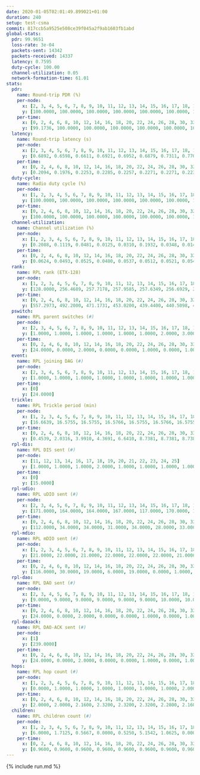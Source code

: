 ```yaml
---
date: 2020-01-05T02:01:49.899021+01:00
duration: 240
setup: test-csma
commit: 817ccb5a9525e508ce39f045a2f9ab1603fb1abd
global-stats:
  pdr: 99.9651
  loss-rate: 3e-04
  packets-sent: 14342
  packets-received: 14337
  latency: 0.7595
  duty-cycle: 100.00
  channel-utilization: 0.05
  network-formation-time: 61.01
stats:
  pdr:
    name: Round-trip PDR (%)
    per-node:
      x: [2, 3, 4, 5, 6, 7, 8, 9, 10, 11, 12, 13, 14, 15, 16, 17, 18, 19, 20, 21, 22, 23, 24, 25]
      y: [100.0000, 100.0000, 100.0000, 100.0000, 100.0000, 100.0000, 100.0000, 100.0000, 100.0000, 100.0000, 100.0000, 100.0000, 100.0000, 100.0000, 99.8294, 100.0000, 100.0000, 100.0000, 100.0000, 100.0000, 100.0000, 99.6672, 99.8325, 99.8420]
    per-time:
      x: [0, 2, 4, 6, 8, 10, 12, 14, 16, 18, 20, 22, 24, 26, 28, 30, 32, 34, 36, 38, 40, 42, 44, 46, 48, 50, 52, 54, 56, 58, 60, 62, 64, 66, 68, 70, 72, 74, 76, 78, 80, 82, 84, 86, 88, 90, 92, 94, 96, 98, 100, 102, 104, 106, 108, 110, 112, 114, 116, 118, 120, 122, 124, 126, 128, 130, 132, 134, 136, 138, 140, 142, 144, 146, 148, 150, 152, 154, 156, 158, 160, 162, 164, 166, 168, 170, 172, 174, 176, 178, 180, 182, 184, 186, 188, 190, 192, 194, 196, 198, 200, 202, 204, 206, 208, 210, 212, 214, 216, 218, 220, 222, 224, 226, 228, 230, 232, 234, 236, 238, 240]
      y: [99.1736, 100.0000, 100.0000, 100.0000, 100.0000, 100.0000, 100.0000, 100.0000, 100.0000, 100.0000, 100.0000, 99.1667, 100.0000, 100.0000, 100.0000, 100.0000, 99.1736, 100.0000, 100.0000, 100.0000, 100.0000, 100.0000, 100.0000, 100.0000, 100.0000, 100.0000, 100.0000, 100.0000, 100.0000, 100.0000, 100.0000, 100.0000, 100.0000, 100.0000, 100.0000, 100.0000, 100.0000, 100.0000, 100.0000, 100.0000, 100.0000, 100.0000, 100.0000, 100.0000, 100.0000, 100.0000, 100.0000, 100.0000, 100.0000, 100.0000, 100.0000, 100.0000, 100.0000, 100.0000, 100.0000, 100.0000, 100.0000, 100.0000, 100.0000, 100.0000, 100.0000, 100.0000, 100.0000, 100.0000, 100.0000, 100.0000, 100.0000, 100.0000, 100.0000, 100.0000, 100.0000, 100.0000, 100.0000, 100.0000, 100.0000, 100.0000, 100.0000, 100.0000, 100.0000, 100.0000, 100.0000, 100.0000, 100.0000, 100.0000, 100.0000, 100.0000, 100.0000, 100.0000, 100.0000, 99.1667, 100.0000, 100.0000, 100.0000, 99.1667, 100.0000, 100.0000, 100.0000, 100.0000, 100.0000, 100.0000, 100.0000, 100.0000, 100.0000, 100.0000, 100.0000, 100.0000, 100.0000, 100.0000, 100.0000, 100.0000, 100.0000, 100.0000, 100.0000, 100.0000, 100.0000, 100.0000, 100.0000, 100.0000, 100.0000, 100.0000, null]
  latency:
    name: Round-trip latency (s)
    per-node:
      x: [2, 3, 4, 5, 6, 7, 8, 9, 10, 11, 12, 13, 14, 15, 16, 17, 18, 19, 20, 21, 22, 23, 24, 25]
      y: [0.6892, 0.6598, 0.6611, 0.6921, 0.6952, 0.6879, 0.7311, 0.7704, 0.7440, 0.7241, 0.7357, 0.7255, 0.7927, 0.7333, 0.7555, 0.7318, 0.8420, 0.7847, 0.8242, 0.8262, 0.8024, 0.8685, 0.8867, 0.8530]
    per-time:
      x: [0, 2, 4, 6, 8, 10, 12, 14, 16, 18, 20, 22, 24, 26, 28, 30, 32, 34, 36, 38, 40, 42, 44, 46, 48, 50, 52, 54, 56, 58, 60, 62, 64, 66, 68, 70, 72, 74, 76, 78, 80, 82, 84, 86, 88, 90, 92, 94, 96, 98, 100, 102, 104, 106, 108, 110, 112, 114, 116, 118, 120, 122, 124, 126, 128, 130, 132, 134, 136, 138, 140, 142, 144, 146, 148, 150, 152, 154, 156, 158, 160, 162, 164, 166, 168, 170, 172, 174, 176, 178, 180, 182, 184, 186, 188, 190, 192, 194, 196, 198, 200, 202, 204, 206, 208, 210, 212, 214, 216, 218, 220, 222, 224, 226, 228, 230, 232, 234, 236, 238, 240]
      y: [0.2094, 0.1976, 0.2253, 0.2285, 0.2257, 0.2271, 0.2271, 0.2233, 0.2227, 0.2078, 0.2130, 0.2119, 0.2182, 0.2157, 0.2151, 0.2140, 0.2035, 0.2221, 0.2045, 0.2179, 0.2039, 0.2018, 0.2022, 0.2081, 0.1981, 0.2030, 0.2004, 0.2094, 0.2109, 0.2010, 0.2164, 0.1986, 0.2048, 0.2022, 0.2062, 0.2061, 0.2028, 0.2042, 0.1912, 0.1993, 0.2116, 0.1975, 0.2043, 0.1943, 0.2094, 0.2112, 0.2010, 0.2170, 0.2112, 0.1969, 0.2671, 1.1640, 1.1808, 1.1840, 1.1667, 1.1818, 1.1615, 1.1787, 1.1745, 1.1739, 1.1749, 1.1759, 1.1663, 1.1739, 1.1810, 1.1828, 1.1634, 1.1782, 1.1762, 1.1670, 1.1705, 1.1595, 1.1677, 1.1655, 1.1653, 1.1736, 1.1619, 1.1711, 1.1631, 1.1868, 1.1712, 1.1707, 1.1759, 1.1646, 1.1687, 1.1789, 1.1765, 1.1590, 1.1682, 1.1587, 1.1530, 1.1628, 1.1706, 1.1784, 1.1627, 1.1532, 1.1710, 1.1567, 1.1717, 1.1684, 1.1770, 1.1658, 1.1802, 1.1616, 1.1663, 1.1634, 1.1758, 1.1613, 1.1532, 1.1714, 1.1720, 1.1657, 1.1628, 1.1455, 1.1480, 1.1603, 1.1712, 1.1547, 1.1708, 1.1559, null]
  duty-cycle:
    name: Radio duty cycle (%)
    per-node:
      x: [1, 2, 3, 4, 5, 6, 7, 8, 9, 10, 11, 12, 13, 14, 15, 16, 17, 18, 19, 20, 21, 22, 23, 24, 25]
      y: [100.0000, 100.0000, 100.0000, 100.0000, 100.0000, 100.0000, 100.0000, 100.0000, 100.0000, 100.0000, 100.0000, 100.0000, 100.0000, 100.0000, 100.0000, 100.0000, 100.0000, 100.0000, 100.0000, 100.0000, 100.0000, 100.0000, 100.0000, 100.0000, 100.0000]
    per-time:
      x: [0, 2, 4, 6, 8, 10, 12, 14, 16, 18, 20, 22, 24, 26, 28, 30, 32, 34, 36, 38, 40, 42, 44, 46, 48, 50, 52, 54, 56, 58, 60, 62, 64, 66, 68, 70, 72, 74, 76, 78, 80, 82, 84, 86, 88, 90, 92, 94, 96, 98, 100, 102, 104, 106, 108, 110, 112, 114, 116, 118, 120, 122, 124, 126, 128, 130, 132, 134, 136, 138, 140, 142, 144, 146, 148, 150, 152, 154, 156, 158, 160, 162, 164, 166, 168, 170, 172, 174, 176, 178, 180, 182, 184, 186, 188, 190, 192, 194, 196, 198, 200, 202, 204, 206, 208, 210, 212, 214, 216, 218, 220, 222, 224, 226, 228, 230, 232, 234, 236, 238]
      y: [100.0000, 100.0000, 100.0000, 100.0000, 100.0000, 100.0000, 100.0000, 100.0000, 100.0000, 100.0000, 100.0000, 100.0000, 100.0000, 100.0000, 100.0000, 100.0000, 100.0000, 100.0000, 100.0000, 100.0000, 100.0000, 100.0000, 100.0000, 100.0000, 100.0000, 100.0000, 100.0000, 100.0000, 100.0000, 100.0000, 100.0000, 100.0000, 100.0000, 100.0000, 100.0000, 100.0000, 100.0000, 100.0000, 100.0000, 100.0000, 100.0000, 100.0000, 100.0000, 100.0000, 100.0000, 100.0000, 100.0000, 100.0000, 100.0000, 100.0000, 100.0000, 100.0000, 100.0000, 100.0000, 100.0000, 100.0000, 100.0000, 100.0000, 100.0000, 100.0000, 100.0000, 100.0000, 100.0000, 100.0000, 100.0000, 100.0000, 100.0000, 100.0000, 100.0000, 100.0000, 100.0000, 100.0000, 100.0000, 100.0000, 100.0000, 100.0000, 100.0000, 100.0000, 100.0000, 100.0000, 100.0000, 100.0000, 100.0000, 100.0000, 100.0000, 100.0000, 100.0000, 100.0000, 100.0000, 100.0000, 100.0000, 100.0000, 100.0000, 100.0000, 100.0000, 100.0000, 100.0000, 100.0000, 100.0000, 100.0000, 100.0000, 100.0000, 100.0000, 100.0000, 100.0000, 100.0000, 100.0000, 100.0000, 100.0000, 100.0000, 100.0000, 100.0000, 100.0000, 100.0000, 100.0000, 100.0000, 100.0000, 100.0000, 100.0000, 100.0000]
  channel-utilization:
    name: Channel utilization (%)
    per-node:
      x: [1, 2, 3, 4, 5, 6, 7, 8, 9, 10, 11, 12, 13, 14, 15, 16, 17, 18, 19, 20, 21, 22, 23, 24, 25]
      y: [0.2088, 0.1119, 0.0481, 0.0125, 0.0310, 0.1932, 0.0348, 0.0149, 0.0150, 0.0159, 0.0154, 0.0318, 0.0483, 0.0138, 0.0584, 0.0558, 0.0723, 0.0490, 0.0179, 0.0298, 0.0283, 0.0195, 0.0143, 0.0143, 0.0151]
    per-time:
      x: [0, 2, 4, 6, 8, 10, 12, 14, 16, 18, 20, 22, 24, 26, 28, 30, 32, 34, 36, 38, 40, 42, 44, 46, 48, 50, 52, 54, 56, 58, 60, 62, 64, 66, 68, 70, 72, 74, 76, 78, 80, 82, 84, 86, 88, 90, 92, 94, 96, 98, 100, 102, 104, 106, 108, 110, 112, 114, 116, 118, 120, 122, 124, 126, 128, 130, 132, 134, 136, 138, 140, 142, 144, 146, 148, 150, 152, 154, 156, 158, 160, 162, 164, 166, 168, 170, 172, 174, 176, 178, 180, 182, 184, 186, 188, 190, 192, 194, 196, 198, 200, 202, 204, 206, 208, 210, 212, 214, 216, 218, 220, 222, 224, 226, 228, 230, 232, 234, 236, 238]
      y: [0.0624, 0.0493, 0.0525, 0.0480, 0.0537, 0.0512, 0.0521, 0.0546, 0.0533, 0.0457, 0.0487, 0.0475, 0.0462, 0.0473, 0.0569, 0.0475, 0.0478, 0.0474, 0.0458, 0.0457, 0.0447, 0.0457, 0.0432, 0.0464, 0.0470, 0.0442, 0.0441, 0.0508, 0.0521, 0.0487, 0.0480, 0.0488, 0.0435, 0.0483, 0.0481, 0.0490, 0.0446, 0.0471, 0.0461, 0.0457, 0.0470, 0.0457, 0.0480, 0.0522, 0.0442, 0.0492, 0.0444, 0.0463, 0.0492, 0.0488, 0.0428, 0.0472, 0.0419, 0.0455, 0.0423, 0.0461, 0.0460, 0.0526, 0.0461, 0.0470, 0.0506, 0.0435, 0.0446, 0.0445, 0.0474, 0.0436, 0.0439, 0.0494, 0.0421, 0.0472, 0.0437, 0.0515, 0.0433, 0.0436, 0.0462, 0.0468, 0.0439, 0.0439, 0.0429, 0.0425, 0.0469, 0.0454, 0.0467, 0.0434, 0.0481, 0.0484, 0.0473, 0.0456, 0.0437, 0.0425, 0.0453, 0.0456, 0.0430, 0.0450, 0.0485, 0.0499, 0.0447, 0.0436, 0.0452, 0.0485, 0.0486, 0.0475, 0.0459, 0.0441, 0.0460, 0.0431, 0.0464, 0.0464, 0.0443, 0.0455, 0.0497, 0.0455, 0.0438, 0.0468, 0.0461, 0.0450, 0.0440, 0.0494, 0.0463, 0.0476]
  rank:
    name: RPL rank (ETX-128)
    per-node:
      x: [1, 2, 3, 4, 5, 6, 7, 8, 9, 10, 11, 12, 13, 14, 15, 16, 17, 18, 19, 20, 21, 22, 23, 24, 25]
      y: [128.0000, 256.4689, 257.7178, 257.9585, 257.6349, 256.6929, 258.3568, 393.4050, 391.2016, 387.1529, 400.3485, 388.0247, 390.6502, 517.6626, 390.2988, 397.7893, 398.8430, 530.3145, 530.9544, 527.4776, 522.2025, 533.2075, 661.7920, 658.0122, 662.2308]
    per-time:
      x: [0, 2, 4, 6, 8, 10, 12, 14, 16, 18, 20, 22, 24, 26, 28, 30, 32, 34, 36, 38, 40, 42, 44, 46, 48, 50, 52, 54, 56, 58, 60, 62, 64, 66, 68, 70, 72, 74, 76, 78, 80, 82, 84, 86, 88, 90, 92, 94, 96, 98, 100, 102, 104, 106, 108, 110, 112, 114, 116, 118, 120, 122, 124, 126, 128, 130, 132, 134, 136, 138, 140, 142, 144, 146, 148, 150, 152, 154, 156, 158, 160, 162, 164, 166, 168, 170, 172, 174, 176, 178, 180, 182, 184, 186, 188, 190, 192, 194, 196, 198, 200, 202, 204, 206, 208, 210, 212, 214, 216, 218, 220, 222, 224, 226, 228, 230, 232, 234, 236, 238]
      y: [557.2973, 492.2000, 471.1731, 453.0200, 439.4400, 440.5098, 430.1200, 425.5686, 418.3400, 415.8200, 414.8800, 413.0200, 414.5200, 414.0000, 414.7000, 414.3200, 413.6800, 411.8400, 412.3600, 412.6200, 412.8000, 412.5000, 412.0400, 413.7400, 414.3800, 415.6600, 416.0600, 416.4400, 416.8200, 420.5098, 414.2549, 413.2800, 412.1800, 412.6200, 412.7059, 412.2600, 412.6200, 411.5400, 414.8627, 411.3000, 412.5200, 412.4400, 411.0800, 411.4200, 411.4400, 414.3137, 409.8000, 409.3600, 408.5400, 408.9400, 409.2200, 409.3800, 409.6200, 408.9800, 408.9000, 410.2400, 409.2400, 407.8400, 408.8800, 408.7400, 410.8039, 408.3800, 411.8627, 408.6200, 408.9200, 407.3529, 407.3000, 406.5400, 407.7800, 408.0400, 410.8000, 410.5600, 411.4600, 411.9800, 418.4906, 416.9615, 409.3400, 411.0800, 409.9600, 410.3200, 416.3208, 423.1321, 406.7800, 407.4400, 406.4200, 406.7600, 407.6600, 407.9200, 407.9800, 407.9400, 406.9623, 407.2600, 407.6600, 409.3200, 408.0600, 407.9600, 413.3725, 416.2308, 407.4200, 408.0600, 407.2800, 407.9020, 409.5000, 408.1000, 408.4000, 409.6600, 413.5962, 407.5577, 407.9800, 410.8654, 416.2500, 406.9400, 408.2600, 408.5600, 409.7600, 426.8704, 408.3800, 410.7500, 408.5600, 408.7200]
  pswitch:
    name: RPL parent switches (#)
    per-node:
      x: [2, 3, 4, 5, 6, 7, 8, 9, 10, 11, 12, 13, 14, 15, 16, 17, 18, 19, 20, 21, 22, 23, 24, 25]
      y: [1.0000, 1.0000, 1.0000, 1.0000, 1.0000, 1.0000, 2.0000, 3.0000, 2.0000, 1.0000, 3.0000, 3.0000, 3.0000, 1.0000, 2.0000, 2.0000, 8.0000, 1.0000, 5.0000, 2.0000, 1.0000, 10.0000, 6.0000, 7.0000]
    per-time:
      x: [0, 2, 4, 6, 8, 10, 12, 14, 16, 18, 20, 22, 24, 26, 28, 30, 32, 34, 36, 38, 40, 42, 44, 46, 48, 50, 52, 54, 56, 58, 60, 62, 64, 66, 68, 70, 72, 74, 76, 78, 80, 82, 84, 86, 88, 90, 92, 94, 96, 98, 100, 102, 104, 106, 108, 110, 112, 114, 116, 118, 120, 122, 124, 126, 128, 130, 132, 134, 136, 138, 140, 142, 144, 146, 148, 150, 152, 154, 156, 158, 160, 162, 164, 166, 168, 170, 172, 174, 176, 178, 180, 182, 184, 186, 188, 190, 192, 194, 196, 198, 200, 202, 204, 206, 208, 210, 212, 214, 216, 218, 220, 222, 224, 226, 228, 230, 232, 234]
      y: [24.0000, 0.0000, 2.0000, 0.0000, 0.0000, 1.0000, 0.0000, 1.0000, 0.0000, 0.0000, 0.0000, 0.0000, 0.0000, 0.0000, 0.0000, 0.0000, 0.0000, 0.0000, 0.0000, 0.0000, 0.0000, 0.0000, 0.0000, 0.0000, 0.0000, 0.0000, 0.0000, 0.0000, 0.0000, 1.0000, 1.0000, 0.0000, 0.0000, 0.0000, 1.0000, 0.0000, 0.0000, 0.0000, 1.0000, 0.0000, 0.0000, 0.0000, 0.0000, 0.0000, 0.0000, 1.0000, 0.0000, 0.0000, 0.0000, 0.0000, 0.0000, 0.0000, 0.0000, 0.0000, 0.0000, 0.0000, 0.0000, 0.0000, 0.0000, 0.0000, 1.0000, 0.0000, 1.0000, 0.0000, 0.0000, 1.0000, 0.0000, 0.0000, 0.0000, 0.0000, 0.0000, 0.0000, 0.0000, 0.0000, 3.0000, 2.0000, 0.0000, 0.0000, 0.0000, 0.0000, 3.0000, 3.0000, 0.0000, 0.0000, 0.0000, 0.0000, 0.0000, 0.0000, 0.0000, 0.0000, 3.0000, 0.0000, 0.0000, 0.0000, 0.0000, 0.0000, 1.0000, 2.0000, 0.0000, 0.0000, 0.0000, 1.0000, 0.0000, 0.0000, 0.0000, 0.0000, 2.0000, 2.0000, 0.0000, 2.0000, 2.0000, 0.0000, 0.0000, 0.0000, 0.0000, 4.0000, 0.0000, 2.0000]
  event:
    name: RPL joining DAG (#)
    per-node:
      x: [2, 3, 4, 5, 6, 7, 8, 9, 10, 11, 12, 13, 14, 15, 16, 17, 18, 19, 20, 21, 22, 23, 24, 25]
      y: [1.0000, 1.0000, 1.0000, 1.0000, 1.0000, 1.0000, 1.0000, 1.0000, 1.0000, 1.0000, 1.0000, 1.0000, 1.0000, 1.0000, 1.0000, 1.0000, 1.0000, 1.0000, 1.0000, 1.0000, 1.0000, 1.0000, 1.0000, 1.0000]
    per-time:
      x: [0]
      y: [24.0000]
  trickle:
    name: RPL Trickle period (min)
    per-node:
      x: [1, 2, 3, 4, 5, 6, 7, 8, 9, 10, 11, 12, 13, 14, 15, 16, 17, 18, 19, 20, 21, 22, 23, 24, 25]
      y: [16.6639, 16.5755, 16.5755, 16.5766, 16.5755, 16.5766, 16.5755, 16.5803, 16.5829, 16.5431, 16.5392, 16.5469, 16.5469, 16.5329, 16.5392, 16.5431, 16.5431, 16.4776, 16.5225, 16.4782, 16.5341, 16.5251, 16.5244, 16.5441, 16.5482]
    per-time:
      x: [0, 2, 4, 6, 8, 10, 12, 14, 16, 18, 20, 22, 24, 26, 28, 30, 32, 34, 36, 38, 40, 42, 44, 46, 48, 50, 52, 54, 56, 58, 60, 62, 64, 66, 68, 70, 72, 74, 76, 78, 80, 82, 84, 86, 88, 90, 92, 94, 96, 98, 100, 102, 104, 106, 108, 110, 112, 114, 116, 118, 120, 122, 124, 126, 128, 130, 132, 134, 136, 138, 140, 142, 144, 146, 148, 150, 152, 154, 156, 158, 160, 162, 164, 166, 168, 170, 172, 174, 176, 178, 180, 182, 184, 186, 188, 190, 192, 194, 196, 198, 200, 202, 204, 206, 208, 210, 212, 214, 216, 218, 220, 222, 224, 226, 228, 230, 232, 234, 236, 238]
      y: [0.4539, 2.0316, 3.9910, 4.3691, 6.6410, 8.7381, 8.7381, 8.7381, 10.3110, 17.4763, 17.4763, 17.4763, 17.4763, 17.4763, 17.4763, 17.4763, 17.4763, 17.4763, 17.4763, 17.4763, 17.4763, 17.4763, 17.4763, 17.4763, 17.4763, 17.4763, 17.4763, 17.4763, 17.4763, 17.4763, 17.4763, 17.4763, 17.4763, 17.4763, 17.4763, 17.4763, 17.4763, 17.4763, 17.4763, 17.4763, 17.4763, 17.4763, 17.4763, 17.4763, 17.4763, 17.4763, 17.4763, 17.4763, 17.4763, 17.4763, 17.4763, 17.4763, 17.4763, 17.4763, 17.4763, 17.4763, 17.4763, 17.4763, 17.4763, 17.4763, 17.4763, 17.4763, 17.4763, 17.4763, 17.4763, 17.4763, 17.4763, 17.4763, 17.4763, 17.4763, 17.4763, 17.4763, 17.4763, 17.4763, 17.4763, 17.4763, 17.4763, 17.4763, 17.4763, 17.4763, 17.4763, 17.4763, 17.4763, 17.4763, 17.4763, 17.4763, 17.4763, 17.4763, 17.4763, 17.4763, 17.4763, 17.4763, 17.4763, 17.4763, 17.4763, 17.4763, 17.4763, 17.4763, 17.4763, 17.4763, 17.4763, 17.4763, 17.4763, 17.4763, 17.4763, 17.4763, 17.4763, 17.4763, 17.4763, 17.4763, 17.4763, 17.4763, 17.4763, 17.4763, 17.4763, 17.4763, 17.4763, 17.4763, 17.4763, 17.4763]
  rpl-dis:
    name: RPL DIS sent (#)
    per-node:
      x: [11, 12, 13, 14, 16, 17, 18, 19, 20, 21, 22, 23, 24, 25]
      y: [1.0000, 1.0000, 1.0000, 2.0000, 1.0000, 1.0000, 1.0000, 1.0000, 1.0000, 1.0000, 1.0000, 1.0000, 1.0000, 1.0000]
    per-time:
      x: [0]
      y: [15.0000]
  rpl-udio:
    name: RPL uDIO sent (#)
    per-node:
      x: [2, 3, 4, 5, 6, 7, 8, 9, 10, 11, 12, 13, 14, 15, 16, 17, 18, 19, 20, 21, 22, 23, 24, 25]
      y: [171.0000, 164.0000, 164.0000, 167.0000, 117.0000, 170.0000, 168.0000, 168.0000, 166.0000, 168.0000, 166.0000, 166.0000, 166.0000, 165.0000, 165.0000, 166.0000, 168.0000, 172.0000, 167.0000, 172.0000, 160.0000, 165.0000, 166.0000, 164.0000]
    per-time:
      x: [0, 2, 4, 6, 8, 10, 12, 14, 16, 18, 20, 22, 24, 26, 28, 30, 32, 34, 36, 38, 40, 42, 44, 46, 48, 50, 52, 54, 56, 58, 60, 62, 64, 66, 68, 70, 72, 74, 76, 78, 80, 82, 84, 86, 88, 90, 92, 94, 96, 98, 100, 102, 104, 106, 108, 110, 112, 114, 116, 118, 120, 122, 124, 126, 128, 130, 132, 134, 136, 138, 140, 142, 144, 146, 148, 150, 152, 154, 156, 158, 160, 162, 164, 166, 168, 170, 172, 174, 176, 178, 180, 182, 184, 186, 188, 190, 192, 194, 196, 198, 200, 202, 204, 206, 208, 210, 212, 214, 216, 218, 220, 222, 224, 226, 228, 230, 232, 234, 236, 238, 240]
      y: [112.0000, 34.0000, 34.0000, 31.0000, 34.0000, 28.0000, 33.0000, 37.0000, 34.0000, 30.0000, 30.0000, 38.0000, 32.0000, 34.0000, 34.0000, 31.0000, 37.0000, 31.0000, 30.0000, 36.0000, 27.0000, 31.0000, 30.0000, 31.0000, 36.0000, 25.0000, 32.0000, 35.0000, 30.0000, 30.0000, 31.0000, 38.0000, 30.0000, 35.0000, 30.0000, 29.0000, 34.0000, 34.0000, 41.0000, 31.0000, 35.0000, 29.0000, 32.0000, 30.0000, 27.0000, 39.0000, 32.0000, 32.0000, 33.0000, 32.0000, 32.0000, 32.0000, 27.0000, 35.0000, 31.0000, 35.0000, 31.0000, 35.0000, 28.0000, 30.0000, 34.0000, 30.0000, 33.0000, 36.0000, 32.0000, 28.0000, 34.0000, 31.0000, 30.0000, 35.0000, 31.0000, 32.0000, 33.0000, 29.0000, 34.0000, 35.0000, 35.0000, 34.0000, 34.0000, 30.0000, 30.0000, 30.0000, 34.0000, 36.0000, 30.0000, 36.0000, 26.0000, 35.0000, 28.0000, 32.0000, 36.0000, 31.0000, 33.0000, 34.0000, 29.0000, 33.0000, 31.0000, 33.0000, 34.0000, 33.0000, 35.0000, 31.0000, 36.0000, 28.0000, 31.0000, 36.0000, 34.0000, 28.0000, 36.0000, 31.0000, 33.0000, 28.0000, 29.0000, 34.0000, 33.0000, 29.0000, 36.0000, 29.0000, 27.0000, 34.0000, 2.0000]
  rpl-mdio:
    name: RPL mDIO sent (#)
    per-node:
      x: [1, 2, 3, 4, 5, 6, 7, 8, 9, 10, 11, 12, 13, 14, 15, 16, 17, 18, 19, 20, 21, 22, 23, 24, 25]
      y: [21.0000, 22.0000, 21.0000, 22.0000, 22.0000, 22.0000, 21.0000, 21.0000, 21.0000, 21.0000, 21.0000, 22.0000, 21.0000, 21.0000, 21.0000, 21.0000, 21.0000, 20.0000, 21.0000, 20.0000, 21.0000, 21.0000, 20.0000, 20.0000, 21.0000]
    per-time:
      x: [0, 2, 4, 6, 8, 10, 12, 14, 16, 18, 20, 22, 24, 26, 28, 30, 32, 34, 36, 38, 40, 42, 44, 46, 48, 50, 52, 54, 56, 58, 60, 62, 64, 66, 68, 70, 72, 74, 76, 78, 80, 82, 84, 86, 88, 90, 92, 94, 96, 98, 100, 102, 104, 106, 108, 110, 112, 114, 116, 118, 120, 122, 124, 126, 128, 130, 132, 134, 136, 138, 140, 142, 144, 146, 148, 150, 152, 154, 156, 158, 160, 162, 164, 166, 168, 170, 172, 174, 176, 178, 180, 182, 184, 186, 188, 190, 192, 194, 196, 198, 200, 202, 204, 206, 208, 210, 212, 214, 216, 218, 220, 222, 224, 226, 228, 230, 232, 234, 236, 238, 240]
      y: [116.0000, 30.0000, 19.0000, 6.0000, 19.0000, 0.0000, 1.0000, 8.0000, 15.0000, 1.0000, 0.0000, 0.0000, 0.0000, 4.0000, 5.0000, 5.0000, 8.0000, 3.0000, 0.0000, 0.0000, 0.0000, 0.0000, 2.0000, 5.0000, 14.0000, 4.0000, 0.0000, 0.0000, 0.0000, 0.0000, 3.0000, 4.0000, 6.0000, 8.0000, 3.0000, 1.0000, 0.0000, 0.0000, 0.0000, 4.0000, 5.0000, 4.0000, 5.0000, 7.0000, 0.0000, 0.0000, 0.0000, 0.0000, 4.0000, 8.0000, 5.0000, 6.0000, 2.0000, 0.0000, 0.0000, 0.0000, 1.0000, 5.0000, 8.0000, 6.0000, 5.0000, 0.0000, 0.0000, 0.0000, 0.0000, 2.0000, 5.0000, 6.0000, 5.0000, 5.0000, 2.0000, 0.0000, 0.0000, 0.0000, 3.0000, 9.0000, 9.0000, 3.0000, 1.0000, 0.0000, 0.0000, 0.0000, 0.0000, 2.0000, 4.0000, 11.0000, 3.0000, 5.0000, 0.0000, 0.0000, 0.0000, 1.0000, 8.0000, 7.0000, 4.0000, 5.0000, 0.0000, 0.0000, 0.0000, 0.0000, 1.0000, 5.0000, 7.0000, 5.0000, 6.0000, 1.0000, 0.0000, 0.0000, 0.0000, 3.0000, 7.0000, 3.0000, 3.0000, 9.0000, 0.0000, 0.0000, 0.0000, 0.0000, 1.0000, 9.0000, 1.0000]
  rpl-dao:
    name: RPL DAO sent (#)
    per-node:
      x: [2, 3, 4, 5, 6, 7, 8, 9, 10, 11, 12, 13, 14, 15, 16, 17, 18, 19, 20, 21, 22, 23, 24, 25]
      y: [9.0000, 9.0000, 9.0000, 9.0000, 9.0000, 9.0000, 10.0000, 10.0000, 10.0000, 9.0000, 10.0000, 10.0000, 9.0000, 9.0000, 9.0000, 9.0000, 13.0000, 9.0000, 12.0000, 9.0000, 9.0000, 14.0000, 12.0000, 12.0000]
    per-time:
      x: [0, 2, 4, 6, 8, 10, 12, 14, 16, 18, 20, 22, 24, 26, 28, 30, 32, 34, 36, 38, 40, 42, 44, 46, 48, 50, 52, 54, 56, 58, 60, 62, 64, 66, 68, 70, 72, 74, 76, 78, 80, 82, 84, 86, 88, 90, 92, 94, 96, 98, 100, 102, 104, 106, 108, 110, 112, 114, 116, 118, 120, 122, 124, 126, 128, 130, 132, 134, 136, 138, 140, 142, 144, 146, 148, 150, 152, 154, 156, 158, 160, 162, 164, 166, 168, 170, 172, 174, 176, 178, 180, 182, 184, 186, 188, 190, 192, 194, 196, 198, 200, 202, 204, 206, 208, 210, 212, 214, 216, 218, 220, 222, 224, 226, 228, 230, 232, 234, 236, 238]
      y: [24.0000, 0.0000, 2.0000, 0.0000, 0.0000, 1.0000, 0.0000, 1.0000, 0.0000, 0.0000, 0.0000, 0.0000, 0.0000, 0.0000, 21.0000, 0.0000, 1.0000, 0.0000, 0.0000, 0.0000, 1.0000, 1.0000, 0.0000, 0.0000, 0.0000, 0.0000, 0.0000, 0.0000, 19.0000, 3.0000, 2.0000, 0.0000, 0.0000, 0.0000, 1.0000, 1.0000, 0.0000, 0.0000, 1.0000, 0.0000, 0.0000, 0.0000, 10.0000, 10.0000, 1.0000, 2.0000, 0.0000, 0.0000, 1.0000, 0.0000, 0.0000, 0.0000, 1.0000, 0.0000, 0.0000, 0.0000, 4.0000, 15.0000, 0.0000, 3.0000, 1.0000, 0.0000, 1.0000, 1.0000, 0.0000, 1.0000, 0.0000, 1.0000, 0.0000, 0.0000, 1.0000, 15.0000, 1.0000, 2.0000, 3.0000, 2.0000, 0.0000, 1.0000, 0.0000, 1.0000, 3.0000, 3.0000, 0.0000, 0.0000, 0.0000, 10.0000, 4.0000, 1.0000, 1.0000, 0.0000, 3.0000, 1.0000, 0.0000, 1.0000, 2.0000, 3.0000, 2.0000, 2.0000, 0.0000, 7.0000, 4.0000, 2.0000, 0.0000, 1.0000, 2.0000, 1.0000, 3.0000, 3.0000, 0.0000, 4.0000, 2.0000, 0.0000, 0.0000, 4.0000, 6.0000, 4.0000, 0.0000, 2.0000, 0.0000, 1.0000]
  rpl-daoack:
    name: RPL DAO-ACK sent (#)
    per-node:
      x: [1]
      y: [239.0000]
    per-time:
      x: [0, 2, 4, 6, 8, 10, 12, 14, 16, 18, 20, 22, 24, 26, 28, 30, 32, 34, 36, 38, 40, 42, 44, 46, 48, 50, 52, 54, 56, 58, 60, 62, 64, 66, 68, 70, 72, 74, 76, 78, 80, 82, 84, 86, 88, 90, 92, 94, 96, 98, 100, 102, 104, 106, 108, 110, 112, 114, 116, 118, 120, 122, 124, 126, 128, 130, 132, 134, 136, 138, 140, 142, 144, 146, 148, 150, 152, 154, 156, 158, 160, 162, 164, 166, 168, 170, 172, 174, 176, 178, 180, 182, 184, 186, 188, 190, 192, 194, 196, 198, 200, 202, 204, 206, 208, 210, 212, 214, 216, 218, 220, 222, 224, 226, 228, 230, 232, 234, 236, 238]
      y: [24.0000, 0.0000, 2.0000, 0.0000, 0.0000, 1.0000, 0.0000, 1.0000, 0.0000, 0.0000, 0.0000, 0.0000, 0.0000, 0.0000, 21.0000, 0.0000, 1.0000, 0.0000, 0.0000, 0.0000, 1.0000, 1.0000, 0.0000, 0.0000, 0.0000, 0.0000, 0.0000, 0.0000, 19.0000, 3.0000, 2.0000, 0.0000, 0.0000, 0.0000, 1.0000, 1.0000, 0.0000, 0.0000, 1.0000, 0.0000, 0.0000, 0.0000, 10.0000, 10.0000, 1.0000, 2.0000, 0.0000, 0.0000, 1.0000, 0.0000, 0.0000, 0.0000, 1.0000, 0.0000, 0.0000, 0.0000, 4.0000, 15.0000, 0.0000, 3.0000, 1.0000, 0.0000, 1.0000, 1.0000, 0.0000, 1.0000, 0.0000, 1.0000, 0.0000, 0.0000, 1.0000, 15.0000, 1.0000, 2.0000, 3.0000, 2.0000, 0.0000, 1.0000, 0.0000, 1.0000, 3.0000, 3.0000, 0.0000, 0.0000, 0.0000, 10.0000, 4.0000, 1.0000, 1.0000, 0.0000, 3.0000, 1.0000, 0.0000, 1.0000, 2.0000, 3.0000, 2.0000, 2.0000, 0.0000, 7.0000, 4.0000, 2.0000, 0.0000, 1.0000, 2.0000, 1.0000, 3.0000, 3.0000, 0.0000, 4.0000, 2.0000, 0.0000, 0.0000, 4.0000, 6.0000, 4.0000, 0.0000, 2.0000, 0.0000, 1.0000]
  hops:
    name: RPL hop count (#)
    per-node:
      x: [1, 2, 3, 4, 5, 6, 7, 8, 9, 10, 11, 12, 13, 14, 15, 16, 17, 18, 19, 20, 21, 22, 23, 24, 25]
      y: [0.0000, 1.0000, 1.0000, 1.0000, 1.0000, 1.0000, 1.0000, 2.0000, 2.0000, 2.0000, 2.0000, 2.0000, 2.0000, 3.0000, 2.0000, 2.0000, 2.0000, 3.0167, 3.0000, 3.0000, 3.0000, 3.0000, 4.0083, 4.0167, 4.0167]
    per-time:
      x: [0, 2, 4, 6, 8, 10, 12, 14, 16, 18, 20, 22, 24, 26, 28, 30, 32, 34, 36, 38, 40, 42, 44, 46, 48, 50, 52, 54, 56, 58, 60, 62, 64, 66, 68, 70, 72, 74, 76, 78, 80, 82, 84, 86, 88, 90, 92, 94, 96, 98, 100, 102, 104, 106, 108, 110, 112, 114, 116, 118, 120, 122, 124, 126, 128, 130, 132, 134, 136, 138, 140, 142, 144, 146, 148, 150, 152, 154, 156, 158, 160, 162, 164, 166, 168, 170, 172, 174, 176, 178, 180, 182, 184, 186, 188, 190, 192, 194, 196, 198, 200, 202, 204, 206, 208, 210, 212, 214, 216, 218, 220, 222, 224, 226, 228, 230, 232, 234, 236, 238]
      y: [2.0000, 2.0000, 2.1600, 2.3200, 2.3200, 2.3200, 2.2800, 2.1600, 2.1600, 2.1600, 2.1600, 2.1600, 2.1600, 2.1600, 2.1600, 2.1600, 2.1600, 2.1600, 2.1600, 2.1600, 2.1600, 2.1600, 2.1600, 2.1600, 2.1600, 2.1600, 2.1600, 2.1600, 2.1600, 2.1600, 2.1600, 2.1600, 2.1600, 2.1600, 2.1600, 2.1600, 2.1600, 2.1600, 2.1600, 2.1600, 2.1600, 2.1600, 2.1600, 2.1600, 2.1600, 2.1600, 2.1600, 2.1600, 2.1600, 2.1600, 2.1600, 2.1600, 2.1600, 2.1600, 2.1600, 2.1600, 2.1600, 2.1600, 2.1600, 2.1600, 2.1600, 2.1600, 2.1600, 2.1600, 2.1600, 2.1600, 2.1600, 2.1600, 2.1600, 2.1600, 2.1600, 2.1600, 2.1600, 2.1600, 2.1600, 2.1600, 2.1600, 2.1600, 2.1600, 2.1600, 2.1600, 2.1600, 2.1600, 2.1600, 2.1600, 2.1600, 2.1600, 2.1600, 2.1600, 2.1600, 2.1600, 2.1600, 2.1600, 2.1600, 2.1600, 2.1600, 2.1600, 2.1600, 2.1600, 2.1600, 2.1600, 2.1600, 2.1600, 2.1600, 2.1600, 2.1600, 2.1600, 2.1600, 2.1600, 2.1600, 2.1600, 2.1600, 2.1600, 2.1600, 2.1600, 2.1600, 2.1600, 2.1600, 2.1600, 2.1600]
  children:
    name: RPL children count (#)
    per-node:
      x: [1, 2, 3, 4, 5, 6, 7, 8, 9, 10, 11, 12, 13, 14, 15, 16, 17, 18, 19, 20, 21, 22, 23, 24, 25]
      y: [6.0000, 1.7125, 0.5667, 0.0000, 0.5250, 5.1542, 1.0625, 0.0000, 0.0000, 0.1083, 0.0000, 0.3250, 0.9667, 0.0000, 1.5458, 1.3250, 1.6542, 1.4833, 0.1333, 0.5792, 0.6125, 0.2458, 0.0000, 0.0000, 0.0000]
    per-time:
      x: [0, 2, 4, 6, 8, 10, 12, 14, 16, 18, 20, 22, 24, 26, 28, 30, 32, 34, 36, 38, 40, 42, 44, 46, 48, 50, 52, 54, 56, 58, 60, 62, 64, 66, 68, 70, 72, 74, 76, 78, 80, 82, 84, 86, 88, 90, 92, 94, 96, 98, 100, 102, 104, 106, 108, 110, 112, 114, 116, 118, 120, 122, 124, 126, 128, 130, 132, 134, 136, 138, 140, 142, 144, 146, 148, 150, 152, 154, 156, 158, 160, 162, 164, 166, 168, 170, 172, 174, 176, 178, 180, 182, 184, 186, 188, 190, 192, 194, 196, 198, 200, 202, 204, 206, 208, 210, 212, 214, 216, 218, 220, 222, 224, 226, 228, 230, 232, 234, 236, 238]
      y: [0.9600, 0.9600, 0.9600, 0.9600, 0.9600, 0.9600, 0.9600, 0.9600, 0.9600, 0.9600, 0.9600, 0.9600, 0.9600, 0.9600, 0.9600, 0.9600, 0.9600, 0.9600, 0.9600, 0.9600, 0.9600, 0.9600, 0.9600, 0.9600, 0.9600, 0.9600, 0.9600, 0.9600, 0.9600, 0.9600, 0.9600, 0.9600, 0.9600, 0.9600, 0.9600, 0.9600, 0.9600, 0.9600, 0.9600, 0.9600, 0.9600, 0.9600, 0.9600, 0.9600, 0.9600, 0.9600, 0.9600, 0.9600, 0.9600, 0.9600, 0.9600, 0.9600, 0.9600, 0.9600, 0.9600, 0.9600, 0.9600, 0.9600, 0.9600, 0.9600, 0.9600, 0.9600, 0.9600, 0.9600, 0.9600, 0.9600, 0.9600, 0.9600, 0.9600, 0.9600, 0.9600, 0.9600, 0.9600, 0.9600, 0.9600, 0.9600, 0.9600, 0.9600, 0.9600, 0.9600, 0.9600, 0.9600, 0.9600, 0.9600, 0.9600, 0.9600, 0.9600, 0.9600, 0.9600, 0.9600, 0.9600, 0.9600, 0.9600, 0.9600, 0.9600, 0.9600, 0.9600, 0.9600, 0.9600, 0.9600, 0.9600, 0.9600, 0.9600, 0.9600, 0.9600, 0.9600, 0.9600, 0.9600, 0.9600, 0.9600, 0.9600, 0.9600, 0.9600, 0.9600, 0.9600, 0.9600, 0.9600, 0.9600, 0.9600, 0.9600]
---
```


{% include run.md %}
